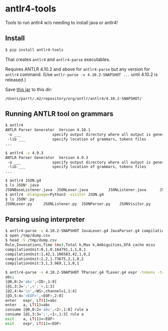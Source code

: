 # antlr4-tools
Tools to run antlr4 w/o needing to install java or antlr4!

## Install

```bash
$ pip install antlr4-tools
```

That creates `antlr4` and `antlr4-parse` executables.

Requires ANTLR 4.10.2 and above for `antlr4-parse` but any version for `antlr4` command.  (Use `antlr-parse -v 4.10.2-SNAPSHOT ...` until 4.10.2 is released.)

Save [this jar](https://oss.sonatype.org/content/repositories/snapshots/org/antlr/antlr4/4.10.2-SNAPSHOT/antlr4-4.10.2-20220530.193833-1-complete.jar) to this dir:

```
/Users/parrt/.m2/repository/org/antlr/antlr4/4.10.2-SNAPSHOT/
```

## Running ANTLR tool on grammars

```bash
$ antlr4
ANTLR Parser Generator  Version 4.10.1
 -o ___              specify output directory where all output is generated
 -lib ___            specify location of grammars, tokens files
...
```

```bash
$ antlr4 -v 4.9.3
ANTLR Parser Generator  Version 4.9.3
 -o ___              specify output directory where all output is generated
 -lib ___            specify location of grammars, tokens files
...
```

```bash
$ antlr4 JSON.g4 
$ ls JSON*.java
JSONBaseListener.java  JSONLexer.java         JSONListener.java      JSONParser.java
$ antlr4 -Dlanguage=Python3 -visitor JSON.g4
$ ls JSON*.py
JSONLexer.py     JSONListener.py  JSONParser.py    JSONVisitor.py
```

## Parsing using interpreter

```bash
$ antlr4-parse -v 4.10.2-SNAPSHOT JavaLexer.g4 JavaParser.g4 compilationUnit -profile dump.csv T.java
$ open /tmp/dump.csv 
$ head -5 /tmp/dump.csv 
Rule,Invocations,Time (ms),Total k,Max k,Ambiguities,DFA cache miss
compilationUnit:0,1,0.164791,1,1,0,1
compilationUnit:1,42,1.106583,42,1,0,2
compilationUnit:2,2,1.73675,2,1,0,2
compilationUnit:3,1,3.969,1,1,0,1
```

```bash
$ antlr4-parse -v 4.10.2-SNAPSHOT TParser.g4 TLexer.g4 expr -tokens -trace
abc;
[@0,0:2='abc',<ID>,1:0]
[@1,3:3=';',<';'>,1:3]
[@2,4:4='\n',<WS>,channel=1,1:4]
[@3,5:4='<EOF>',<EOF>,2:0]
enter   expr, LT(1)=abc
enter   a, LT(1)=abc
consume [@0,0:2='abc',<2>,1:0] rule a
consume [@1,3:3=';',<1>,1:3] rule a
exit    a, LT(1)=<EOF>
exit    expr, LT(1)=<EOF>
```
